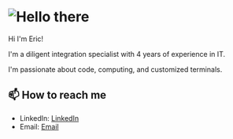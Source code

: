 # ![Hello there](hellothere.gif) 

Hi I'm Eric!

I'm a diligent integration specialist with 4 years of experience in IT.

I'm passionate about code, computing, and customized terminals. 


## 📫 How to reach me 

- LinkedIn: [LinkedIn](https://linkedin.com/in/eric-tossell)
- Email: [Email](mailto:eric@tossell.ca)

